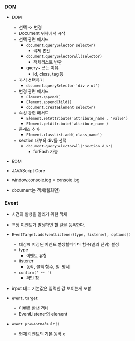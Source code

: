 ### DOM

- DOM
  - 선택 -> 변경
  - Document 위치에서 시작
  - 선택 관련 메서드
    - `document.querySelector(selector)`
      - 객체 반환
    - `document.querySelectorAll(selector)`
      - 객체리스트 반환
    - query~ 쓰는 이유
      - id, class, tag 등
  - 자식 선택하기
    - `document.querySelector('div > ul')`
  - 변경 관련 메서드
    - `Element.append()`
    - `Element.appendChild()`
    - `document.createElement(selector)`
  - 속성 관련 메서드
    - `Element.setAttribute('attribute_name', 'value')`
    - `Element.getAttribute('attribute_name')`
  - 클래스 추가
    - `Element.classList.add('class_name')`
  - section 내부의 div들 선택
    - `document.querySelectorAll('section div')`
      - forEach 가능

- BOM
- JAVAScript Core
- window.console.log = console.log
- document는 객체(웹화면)





### Event

- 사건의 발생을 알리기 위한 객체
- 특정 이벤트가 발생하면 할 일을 등록한다.
- `EventTarget.addEventListener(type, listener[, options])`
  - 대상에 지정된 이벤트 발생할때마다 함수(일의 단위) 설정
  - type
    - 이벤트 유형
  - listener
    - 동작, 콜백 함수, 일, 명세
  - `confirm(' ~~ ')`
    - 확인 창

- input 태그 기본값은 입력한 값 보이는게 포함

- `event.target`
  - 이벤트 발생 객체
  - EventListener의 element

- `event.preventDefault()`
  - 현재 이벤트의 기본 동작 x

